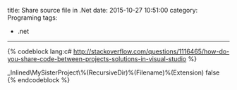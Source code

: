 title: Share source file in .Net
date: 2015-10-27 10:51:00
category: Programing
tags: 
- .net
---

{% codeblock lang:c# http://stackoverflow.com/questions/1116465/how-do-you-share-code-between-projects-solutions-in-visual-studio %}
<Compile Include="..\MySisterProject\**\*.cs">
  <Link>_Inlined\MySisterProject\%(RecursiveDir)%(Filename)%(Extension)</Link>
  <Visible>false</Visible>
</Compile>
{% endcodeblock %}
